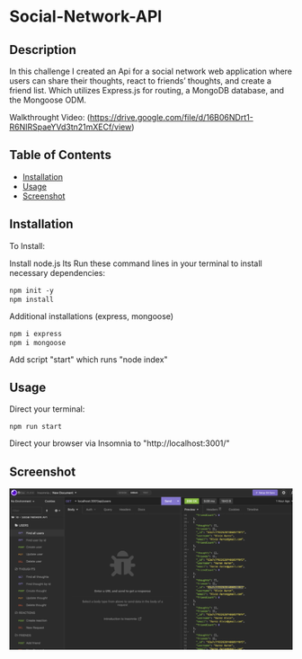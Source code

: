 # Social-Network-API

## Description

In this challenge I created an Api for a social network web application where users can share their thoughts, react to friends’ thoughts, and create a friend list. Which utilizes Express.js for routing, a MongoDB database, and the Mongoose ODM.

Walkthrought Video:
(https://drive.google.com/file/d/16B06NDrt1-R6NIRSpaeYVd3tn21mXECf/view)

## Table of Contents

- [Installation](#installation)
- [Usage](#usage)
- [Screenshot](#screenshot)

## Installation

To Install:

Install node.js lts
Run these command lines in your terminal to install necessary dependencies:

```
npm init -y
npm install
```

Additional installations (express, mongoose)

```
npm i express
npm i mongoose
```

Add script "start" which runs "node index"

## Usage


Direct your terminal:

```
npm run start
```

Direct your browser via Insomnia  to "http://localhost:3001/"

## Screenshot
![](assets/Screen%20Shot%202022-12-25%20at%209.25.25%20PM.png)